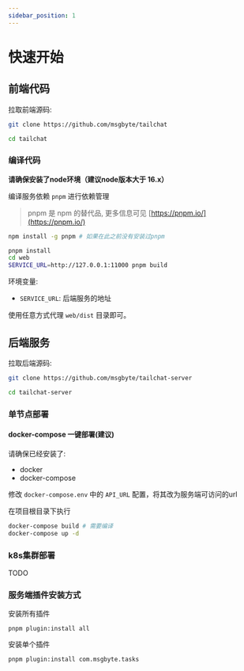 ```yaml
---
sidebar_position: 1
---
```


# 快速开始

## 前端代码

拉取前端源码:

```bash
git clone https://github.com/msgbyte/tailchat

cd tailchat
```

### 编译代码

**请确保安装了node环境（建议node版本大于 16.x）**

编译服务依赖 `pnpm` 进行依赖管理

> pnpm 是 npm 的替代品, 更多信息可见 [https://pnpm.io/](https://pnpm.io/)

```bash
npm install -g pnpm # 如果在此之前没有安装过pnpm

pnpm install
cd web
SERVICE_URL=http://127.0.0.1:11000 pnpm build
```

环境变量:
- `SERVICE_URL`: 后端服务的地址

使用任意方式代理 `web/dist` 目录即可。

## 后端服务

拉取后端源码:

```bash
git clone https://github.com/msgbyte/tailchat-server

cd tailchat-server
```

### 单节点部署

#### docker-compose 一键部署(建议)

请确保已经安装了:
- docker
- docker-compose

修改 `docker-compose.env` 中的 `API_URL` 配置，将其改为服务端可访问的url

在项目根目录下执行
```bash
docker-compose build # 需要编译
docker-compose up -d
```

### k8s集群部署

TODO

### 服务端插件安装方式

安装所有插件
```
pnpm plugin:install all
```

安装单个插件
```
pnpm plugin:install com.msgbyte.tasks
```
